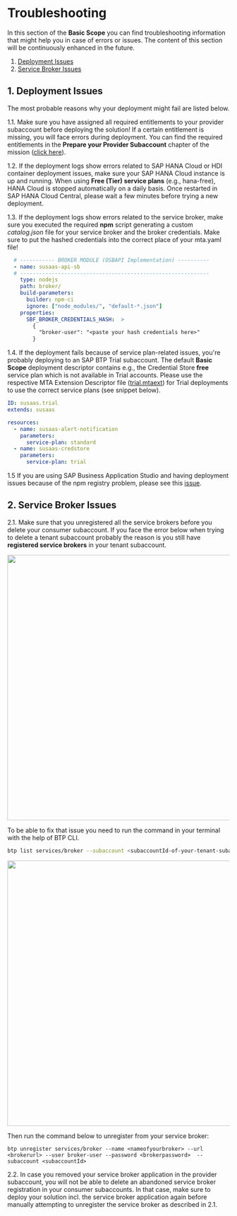 # Troubleshooting

In this section of the **Basic Scope** you can find troubleshooting information that might help you in case of errors or issues. The content of this section will be continuously enhanced in the future. 

1. [Deployment Issues](#1-Deployment-Issues)
2. [Service Broker Issues](#2-Service-Broker-Issues)

## 1. Deployment Issues

The most probable reasons why your deployment might fail are listed below.

1.1. Make sure you have assigned all required entitlements to your provider subaccount before deploying the solution! If a certain entitlement is missing, you will face errors during deployment. You can find the required entitlements in the **Prepare your Provider Subaccount** chapter of the mission ([click here](../2-prepare-provider-subaccount/README.md)).

1.2. If the deployment logs show errors related to SAP HANA Cloud or HDI container deployment issues, make sure your SAP HANA Cloud instance is up and running. When using **Free (Tier) service plans** (e.g., hana-free), HANA Cloud is stopped automatically on a daily basis. Once restarted in SAP HANA Cloud Central, please wait a few minutes before trying a new deployment.  

1.3. If the deployment logs show errors related to the service broker, make sure you executed the required **npm** script generating a custom *catalog.json* file for your service broker and the broker credentials. Make sure to put the hashed credentials into the correct place of your mta.yaml file! 

```yaml
  # ----------- BROKER MODULE (OSBAPI Implementation) ----------
  - name: susaas-api-sb
  # ------------------------------------------------------------
    type: nodejs
    path: broker/
    build-parameters:
      builder: npm-ci
      ignore: ["node_modules/", "default-*.json"]
    properties:
      SBF_BROKER_CREDENTIALS_HASH:  >
        {
          "broker-user": "<paste your hash credentials here>"
        }
```

1.4. If the deployment fails because of service plan-related issues, you're probably deploying to an SAP BTP Trial subaccount. The default **Basic Scope** deployment descriptor contains e.g., the Credential Store **free** service plan which is not available in Trial accounts. Please use the respective MTA Extension Descriptor file ([trial.mtaext](https://github.com/SAP-samples/btp-cf-cap-multitenant-susaas/blob/basic/configs/deployment/trial.mtaext)) for Trial deployments to use the correct service plans (see snippet below).

```yaml
ID: susaas.trial
extends: susaas

resources:
  - name: susaas-alert-notification
    parameters:
      service-plan: standard
  - name: susaas-credstore
    parameters:
      service-plan: trial
```

1.5 If you are using SAP Business Application Studio and having deployment issues because of the npm registry problem, please see this [issue](https://github.com/SAP-samples/btp-cf-cap-multitenant-susaas/issues/5).


## 2. Service Broker Issues

2.1. Make sure that you unregistered all the service brokers before you delete your consumer subaccount. If you face the error below when trying to delete a tenant subaccount probably the reason is you still have **registered service brokers** in your tenant subaccount. 

[<img src="./images/subaccount-delete-error.png" width="600"/>](./images/subaccount-delete-error.png?raw=true)

To be able to fix that issue you need to run the command in your terminal with the help of BTP CLI.

```sh
btp list services/broker --subaccount <subaccountId-of-your-tenant-subaccount>
```

[<img src="./images/list-broker.png" width="600"/>](./images/list-broker.png?raw=true)

Then run the command below to unregister from your service broker:
```
btp unregister services/broker --name <nameofyourbroker> --url <brokerurl> --user broker-user --password <brokerpassword>  --subaccount <subaccountId>
```

2.2. In case you removed your service broker application in the provider subaccount, you will not be able to delete an abandoned service broker registration in your consumer subaccounts. In that case, make sure to deploy your solution incl. the service broker application again before manually attempting to unregister the service broker as described in 2.1.
